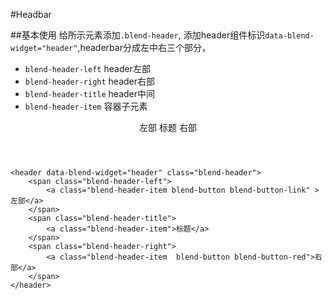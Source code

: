 #Headbar

##基本使用
给所示元素添加`.blend-header`, 添加header组件标识`data-blend-widget="header"`,headerbar分成左中右三个部分，

- `blend-header-left` header左部
- `blend-header-right` header右部
- `blend-header-title` header中间
- `blend-header-item` 容器子元素

<div class="doc-demo">
    <header data-blend-widget="header" class="blend-header">
        <span class="blend-header-left">
            <a class="blend-header-item blend-button blend-button-link" >左部</a>
        </span>
        <span class="blend-header-title">
            <a class="blend-header-item">标题</a>
        </span>
        <span class="blend-header-right">
            <a class="blend-header-item  blend-button blend-button-red">右部</a>
        </span>
    </header>
</div>


    <header data-blend-widget="header" class="blend-header">
        <span class="blend-header-left">
            <a class="blend-header-item blend-button blend-button-link" >左部</a>
        </span>
        <span class="blend-header-title">
            <a class="blend-header-item">标题</a>
        </span>
        <span class="blend-header-right">
            <a class="blend-header-item  blend-button blend-button-red">右部</a>
        </span>
    </header>











